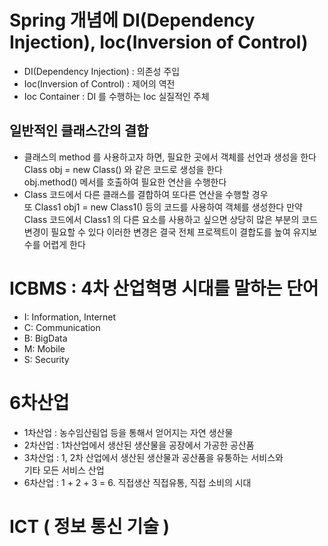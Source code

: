 # Spring 개념에 DI(Dependency Injection), Ioc(Inversion of Control)
* DI(Dependency Injection) : 의존성 주입
* Ioc(Inversion of Control) : 제어의 역전
* Ioc Container : DI 를 수행하는 Ioc 실질적인 주체

## 일반적인 클래스간의 결합
* 클래스의 method 를 사용하고자 하면, 필요한 곳에서 객체를 선언과 생성을 한다  
  Class obj = new Class() 와 같은 코드로 생성을 한다  
  obj.method() 메서를 호출하여 필요한 연산을 수행한다
* Class 코드에서 다른 클래스를 결합하여 또다른 연산을 수행할 경우  
  또 Class1 obj1 = new Class1() 등의 코드를 사용하여 객체를 생성한다
  만약 Class 코드에서 Class1 의 다른 요소를 사용하고 싶으면
  상당히 많은 부분의 코드 변경이 필요할 수 있다
  이러한 변경은 결국 전체 프로젝트이 결합도를 높여 유지보수를 어렵게 한다


# ICBMS : 4차 산업혁명 시대를 말하는 단어
* I: Information, Internet
* C: Communication
* B: BigData
* M: Mobile
* S: Security

# 6차산업
* 1차산업 : 농수임산림업 등을 통해서 얻어지는 자연 생산물
* 2차산업 : 1차산업에서 생산된 생산물을 공장에서 가공한 공산품
* 3차산업 : 1, 2차 산업에서 생산된 생산물과 공산품을 유퉁하는 서비스와  
  기타 모든 서비스 산업
* 6차산업 : 1 + 2 + 3 = 6. 직접생산 직접유통, 직접 소비의 시대

# ICT ( 정보 통신 기술 )